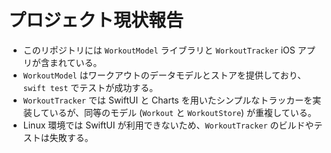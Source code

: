 # プロジェクト現状報告

- このリポジトリには `WorkoutModel` ライブラリと `WorkoutTracker` iOS アプリが含まれている。
- `WorkoutModel` はワークアウトのデータモデルとストアを提供しており、`swift test` でテストが成功する。
- `WorkoutTracker` では SwiftUI と Charts を用いたシンプルなトラッカーを実装しているが、同等のモデル (`Workout` と `WorkoutStore`) が重複している。
- Linux 環境では SwiftUI が利用できないため、`WorkoutTracker` のビルドやテストは失敗する。
